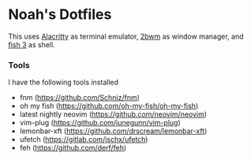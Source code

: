 # Noah's Dotfiles
This uses [Alacritty](https://github.com/jwilm/alacritty) as terminal emulator, 
[2bwm](https://github.com/venam/2bwm) as window manager, and [fish 3](https://github.com/fish-shell/fish-shell) as shell.


### Tools
I have the following tools installed
- fnm (https://github.com/Schniz/fnm)
- oh my fish (https://github.com/oh-my-fish/oh-my-fish)
- latest nightly neovim (https://github.com/neovim/neovim)
- vim-plug (https://github.com/junegunn/vim-plug)
- lemonbar-xft (https://github.com/drscream/lemonbar-xft)
- ufetch (https://gitlab.com/jschx/ufetch)
- feh (https://github.com/derf/feh)
